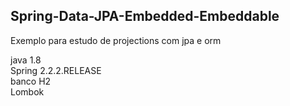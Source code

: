 ## Spring-Data-JPA-Embedded-Embeddable
Exemplo para estudo de projections com jpa e orm

java 1.8 </br>
Spring 2.2.2.RELEASE </br>
banco H2 </br>
Lombok </br>



